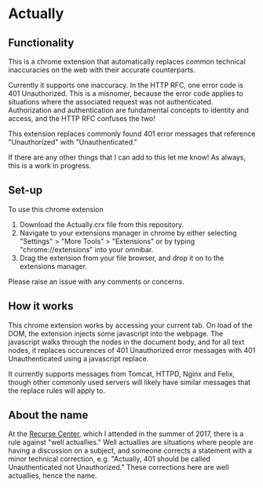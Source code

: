 # Actually

## Functionality

This is a chrome extension that automatically replaces common technical inaccuracies on the web with their accurate counterparts. 

Currently it supports one inaccuracy.  In the HTTP RFC, one error code is 401 Unauthorized.  This is a misnomer, because the error code applies to situations where the associated request was not authenticated.
Authorization and authentication are fundamental concepts to identity and access, and the HTTP RFC confuses the two!

This extension replaces commonly found 401 error messages that reference "Unauthorized" with "Unauthenticated."

If there are any other things that I can add to this let me know!  As always, this is a work in progress.  

## Set-up

To use this chrome extension
1. Download the Actually.crx file from this repository.
2. Navigate to your extensions manager in chrome by either selecting "Settings" > "More Tools" > "Extensions" or by typing "chrome://extensions" into your omnibar.  
3. Drag the extension from your file browser, and drop it on to the extensions manager.

Please raise an issue with any comments or concerns.  

## How it works

This chrome extension works by accessing your current tab.  On load of the DOM, the extension injects some javascript into the webpage. The javascript walks through the nodes in the document body, and for all text nodes, it replaces occurences of 401 Unauthorized error messages with 401 Unauthenticated using a javascript replace.  

It currently supports messages from Tomcat, HTTPD, Nginx and Felix, though other commonly used servers will likely have similar messages that the replace rules will apply to.  

## About the name

At the [Recurse Center](https://www.recurse.com/), which I attended in the summer of 2017, there is a rule against "well actuallies."  Well actuallies are situations where people are having a discussion on a subject, and someone corrects a statement with a minor technical correction, e.g. "Actually, 401 should be called Unauthenticated not Unauthorized."  These corrections here are well actuallies, hence the name.  
